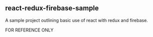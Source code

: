 ## react-redux-firebase-sample

A sample project outlining basic use of react with redux and firebase.

FOR REFERENCE ONLY